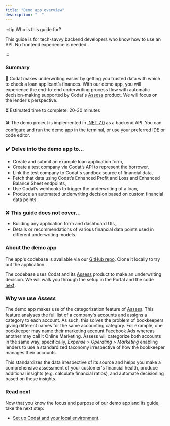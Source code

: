 ```yaml
---
title: "Demo app overview"
description: "  " 
---
```


:::tip Who is this guide for?

This guide is for tech-savvy backend developers who know how to use an API. No frontend experience is needed.

:::

### Summary

🎯 Codat makes underwriting easier by getting you trusted data with which to check a loan applicant’s finances. With our demo app, you will experience the end-to-end underwriting process flow with automatic decision-making supported by Codat's [Assess](/assess/overview) product. We will focus on the lender's perspective. 

⏳ Estimated time to complete: 20-30 minutes

🛠️ The demo project is implemented in [.NET 7.0](https://dotnet.microsoft.com/en-us/download/dotnet/7.0) as a backend API. You can configure and run the demo app in the terminal, or use your preferred IDE or code editor.

### ✔️ Delve into the demo app to...

- Create and submit an example loan application form,
- Create a test company via Codat’s API to represent the borrower,
- Link the test company to Codat's sandbox source of financial data,
- Fetch that data using Codat’s Enhanced Profit and Loss and Enhanced Balance Sheet endpoints,
- Use Codat’s webhooks to trigger the underwriting of a loan,
- Produce an automated underwriting decision based on custom financial data points. 

### ❌ This guide does not cover...

- Building any application form and dashboard UIs,
- Details or recommendations of various financial data points used in different underwriting models.

### About the demo app

The app's codebase is available via our [GitHub repo](https://github.com/codatio/build-guide-underwriting-be). Clone it locally to try out the application.

The codebase uses Codat and its [Assess](/assess/overview) product to make an underwriting decision. We will walk you through the setup in the Portal and the code [next](/underwriting/setting-up). 

### Why we use _Assess_

The demo app makes use of the categorization feature of [Assess](/assess/overview). This feature analyses the full list of a company's accounts and assigns a category to each account. As such, this solves the problem of bookkeepers giving different names for the same accounting category. For example, one bookkeeper may name their marketing account Facebook Ads whereas another may call it Online Marketing. Assess will categorize both accounts in the same way, specifically, _Expense > Operating > Marketing_ enabling lenders to use a standardized taxonomy irrespective of how the bookkeeper manages their accounts.

This standardizes the data irrespective of its source and helps you make a comprehensive assessment of your customer's financial health, produce additional insights (e.g. calculate financial ratios), and automate decisioning based on these insights. 

### Read next

Now that you know the focus and purpose of our demo app and its guide, take the next step:
* [Set up Codat and your local environment](/underwriting/setting-up).
